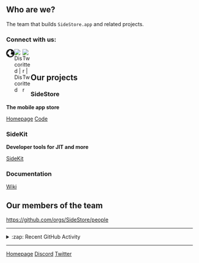 <!-- 
Docs: How to use GitHub README and actions to auto-generate embedded content.
https://github.com/anuraghazra/github-readme-stats
https://www.youtube.com/watch?v=n6d4KHSKqGk
https://github.com/rahuldkjain/github-profile-readme-generator
 -->

## Who are we?

The team that builds `SideStore.app` and related projects.

### Connect with us:

<!--
[![Website](https://img.shields.io/website?label=sidestore.io&style=for-the-badge&url=https://sidestore.io)](https://sidestore.io)
[![Twitter Follow](https://img.shields.io/twitter/follow/sidestore_io?color=1DA1F2&logo=twitter&style=for-the-badge)](https://twitter.com/intent/follow?original_referer=https%3A%2F%2Fgithub.com%2Fsidestore&screen_name=sidestore)
[![GitHub Followers](https://img.shields.io/github/followers/sidestore?style=for-the-badge)]()
[![GitHub Sponsors](https://img.shields.io/github/sponsors/sidestore?style=for-the-badge
)]() 
-->

[<img align="left" alt="sidestore.io" width="22px" src="https://raw.githubusercontent.com/iconic/open-iconic/master/svg/globe.svg" />][website]
[<img align="left" alt="Discord | Discord" width="22px" src="https://cdn.jsdelivr.net/npm/simple-icons@v3/icons/discord.svg" />][discord]
[<img align="left" alt="Twitter | Twitter" width="22px" src="https://cdn.jsdelivr.net/npm/simple-icons@v3/icons/twitter.svg" />][twitter]

<br />
<br />

## Our projects

### SideStore

__The mobile app store__

[Homepage][website]
[Code][git.sidestore]

### SideKit

__Developer tools for JIT and more__

[SideKit][git.sidekit]

### Documentation

[Wiki][wiki]

## Our members of the team

https://github.com/orgs/SideStore/people

---

<details>
  <summary>:zap: Recent GitHub Activity</summary>

<!--START_SECTION:activity-->
1. 🗣 Commented on [#647](https://github.com/SideStore/SideStore/issues/647) in [SideStore/SideStore](https://github.com/SideStore/SideStore)
2. 🗣 Commented on [#669](https://github.com/SideStore/SideStore/issues/669) in [SideStore/SideStore](https://github.com/SideStore/SideStore)
3. ❗️ Closed issue [#669](https://github.com/SideStore/SideStore/issues/669) in [SideStore/SideStore](https://github.com/SideStore/SideStore)
4. 🗣 Commented on [#718](https://github.com/SideStore/SideStore/issues/718) in [SideStore/SideStore](https://github.com/SideStore/SideStore)
5. 🗣 Commented on [#718](https://github.com/SideStore/SideStore/issues/718) in [SideStore/SideStore](https://github.com/SideStore/SideStore)
6. 🗣 Commented on [#718](https://github.com/SideStore/SideStore/issues/718) in [SideStore/SideStore](https://github.com/SideStore/SideStore)
7. ❗️ Closed issue [#718](https://github.com/SideStore/SideStore/issues/718) in [SideStore/SideStore](https://github.com/SideStore/SideStore)
8. 🗣 Commented on [#713](https://github.com/SideStore/SideStore/issues/713) in [SideStore/SideStore](https://github.com/SideStore/SideStore)
9. ❗️ Closed issue [#713](https://github.com/SideStore/SideStore/issues/713) in [SideStore/SideStore](https://github.com/SideStore/SideStore)
10. 🗣 Commented on [#744](https://github.com/SideStore/SideStore/issues/744) in [SideStore/SideStore](https://github.com/SideStore/SideStore)
11. 🗣 Commented on [#734](https://github.com/SideStore/SideStore/issues/734) in [SideStore/SideStore](https://github.com/SideStore/SideStore)
12. 🗣 Commented on [#745](https://github.com/SideStore/SideStore/issues/745) in [SideStore/SideStore](https://github.com/SideStore/SideStore)
13. 🗣 Commented on [#745](https://github.com/SideStore/SideStore/issues/745) in [SideStore/SideStore](https://github.com/SideStore/SideStore)
14. ❗️ Closed issue [#745](https://github.com/SideStore/SideStore/issues/745) in [SideStore/SideStore](https://github.com/SideStore/SideStore)
15. ❗️ Opened issue [#745](https://github.com/SideStore/SideStore/issues/745) in [SideStore/SideStore](https://github.com/SideStore/SideStore)
16. 🗣 Commented on [#744](https://github.com/SideStore/SideStore/issues/744) in [SideStore/SideStore](https://github.com/SideStore/SideStore)
17. ❗️ Opened issue [#744](https://github.com/SideStore/SideStore/issues/744) in [SideStore/SideStore](https://github.com/SideStore/SideStore)
18. 🗣 Commented on [#431](https://github.com/SideStore/SideStore/issues/431) in [SideStore/SideStore](https://github.com/SideStore/SideStore)
19. ❗️ Closed issue [#431](https://github.com/SideStore/SideStore/issues/431) in [SideStore/SideStore](https://github.com/SideStore/SideStore)
20. 🗣 Commented on [#347](https://github.com/SideStore/SideStore/issues/347) in [SideStore/SideStore](https://github.com/SideStore/SideStore)
<!--END_SECTION:activity-->

</details>

---

[Homepage][patreon] [Discord][discord] [Twitter][twitter]

<!--
- [Patreon][patreon]
- [OpenCollective][opencollective]
- [YouTube][youtube]
-->

[website]: https://sidestore.io
[wiki]: https://wiki.sidestore.io
[twitter]: https://twitter.com/sidestore_io
[discord]: https://discord.gg/sidestore-949183273383395328
[youtube]: https://youtube.com/TODO
[patreon]: https://www.patreon.com/SideStore
[opencollective]: https://opencollective.com/TODO
[git.sidestore]: https://github.com/SideStore/SideStore/
[git.sidekit]: https://github.com/SideStore/SideKit

